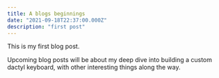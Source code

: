 ```yaml
---
title: A blogs beginnings
date: "2021-09-18T22:37:00.000Z"
description: "first post"
---
```


This is my first blog post.

Upcoming blog posts will be about my deep dive into building a custom dactyl keyboard,
with other interesting things along the way.
